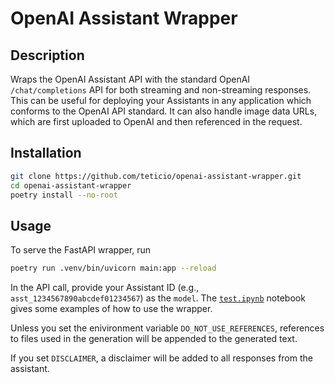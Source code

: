 # OpenAI Assistant Wrapper

## Description

Wraps the OpenAI Assistant API with the standard OpenAI `/chat/completions` API for both streaming and non-streaming responses. This can be useful for deploying your Assistants in any application which conforms to the OpenAI API standard. It can also handle image data URLs, which are first uploaded to OpenAI and then referenced in the request.

## Installation

```bash
git clone https://github.com/teticio/openai-assistant-wrapper.git
cd openai-assistant-wrapper
poetry install --no-root
```

## Usage

To serve the FastAPI wrapper, run

```bash
poetry run .venv/bin/uvicorn main:app --reload
```

In the API call, provide your Assistant ID (e.g., `asst_1234567890abcdef01234567`) as the `model`. The [`test.ipynb`](notebooks/test.ipynb) notebook gives some examples of how to use the wrapper.

Unless you set the enivironment variable `DO_NOT_USE_REFERENCES`, references to files used in the generation will be appended to the generated text.

If you set `DISCLAIMER`, a disclaimer will be added to all responses from the assistant.
